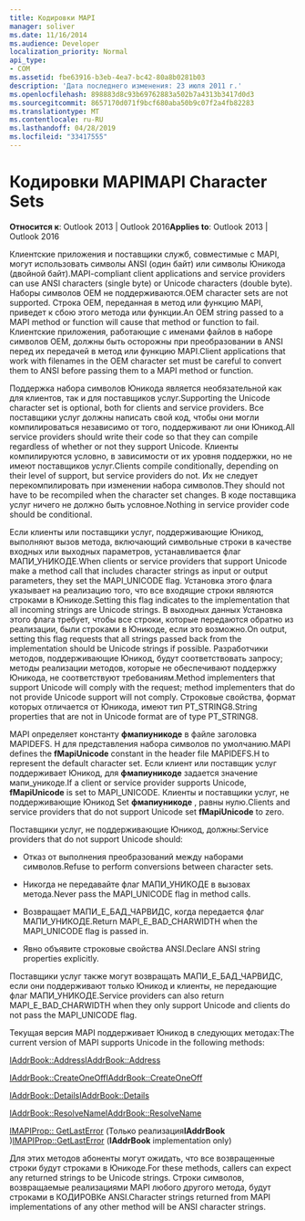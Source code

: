 ```yaml
---
title: Кодировки MAPI
manager: soliver
ms.date: 11/16/2014
ms.audience: Developer
localization_priority: Normal
api_type:
- COM
ms.assetid: fbe63916-b3eb-4ea7-bc42-80a8b0281b03
description: 'Дата последнего изменения: 23 июля 2011 г.'
ms.openlocfilehash: 898883d8c93b69762883a502b7a4313b3417d0d3
ms.sourcegitcommit: 8657170d071f9bcf680aba50b9c07f2a4fb82283
ms.translationtype: MT
ms.contentlocale: ru-RU
ms.lasthandoff: 04/28/2019
ms.locfileid: "33417555"
---
```

# <a name="mapi-character-sets"></a><span data-ttu-id="b6ce3-103">Кодировки MAPI</span><span class="sxs-lookup"><span data-stu-id="b6ce3-103">MAPI Character Sets</span></span>

  
  
<span data-ttu-id="b6ce3-104">**Относится к**: Outlook 2013 | Outlook 2016</span><span class="sxs-lookup"><span data-stu-id="b6ce3-104">**Applies to**: Outlook 2013 | Outlook 2016</span></span> 
  
<span data-ttu-id="b6ce3-105">Клиентские приложения и поставщики служб, совместимые с MAPI, могут использовать символы ANSI (один байт) или символы Юникода (двойной байт).</span><span class="sxs-lookup"><span data-stu-id="b6ce3-105">MAPI-compliant client applications and service providers can use ANSI characters (single byte) or Unicode characters (double byte).</span></span> <span data-ttu-id="b6ce3-106">Наборы символов OEM не поддерживаются.</span><span class="sxs-lookup"><span data-stu-id="b6ce3-106">OEM character sets are not supported.</span></span> <span data-ttu-id="b6ce3-107">Строка OEM, переданная в метод или функцию MAPI, приведет к сбою этого метода или функции.</span><span class="sxs-lookup"><span data-stu-id="b6ce3-107">An OEM string passed to a MAPI method or function will cause that method or function to fail.</span></span> <span data-ttu-id="b6ce3-108">Клиентские приложения, работающие с именами файлов в наборе символов OEM, должны быть осторожны при преобразовании в ANSI перед их передачей в метод или функцию MAPI.</span><span class="sxs-lookup"><span data-stu-id="b6ce3-108">Client applications that work with filenames in the OEM character set must be careful to convert them to ANSI before passing them to a MAPI method or function.</span></span>
  
<span data-ttu-id="b6ce3-109">Поддержка набора символов Юникода является необязательной как для клиентов, так и для поставщиков услуг.</span><span class="sxs-lookup"><span data-stu-id="b6ce3-109">Supporting the Unicode character set is optional, both for clients and service providers.</span></span> <span data-ttu-id="b6ce3-110">Все поставщики услуг должны написать свой код, чтобы они могли компилироваться независимо от того, поддерживают ли они Юникод.</span><span class="sxs-lookup"><span data-stu-id="b6ce3-110">All service providers should write their code so that they can compile regardless of whether or not they support Unicode.</span></span> <span data-ttu-id="b6ce3-111">Клиенты компилируются условно, в зависимости от их уровня поддержки, но не имеют поставщиков услуг.</span><span class="sxs-lookup"><span data-stu-id="b6ce3-111">Clients compile conditionally, depending on their level of support, but service providers do not.</span></span> <span data-ttu-id="b6ce3-112">Их не следует перекомпилировать при изменении набора символов.</span><span class="sxs-lookup"><span data-stu-id="b6ce3-112">They should not have to be recompiled when the character set changes.</span></span> <span data-ttu-id="b6ce3-113">В коде поставщика услуг ничего не должно быть условное.</span><span class="sxs-lookup"><span data-stu-id="b6ce3-113">Nothing in service provider code should be conditional.</span></span> 
  
<span data-ttu-id="b6ce3-114">Если клиенты или поставщики услуг, поддерживающие Юникод, выполняют вызов метода, включающий символьные строки в качестве входных или выходных параметров, устанавливается флаг МАПИ_УНИКОДЕ.</span><span class="sxs-lookup"><span data-stu-id="b6ce3-114">When clients or service providers that support Unicode make a method call that includes character strings as input or output parameters, they set the MAPI_UNICODE flag.</span></span> <span data-ttu-id="b6ce3-115">Установка этого флага указывает на реализацию того, что все входящие строки являются строками в Юникоде.</span><span class="sxs-lookup"><span data-stu-id="b6ce3-115">Setting this flag indicates to the implementation that all incoming strings are Unicode strings.</span></span> <span data-ttu-id="b6ce3-116">В выходных данных Установка этого флага требует, чтобы все строки, которые передаются обратно из реализации, были строками в Юникоде, если это возможно.</span><span class="sxs-lookup"><span data-stu-id="b6ce3-116">On output, setting this flag requests that all strings passed back from the implementation should be Unicode strings if possible.</span></span> <span data-ttu-id="b6ce3-117">Разработчики методов, поддерживающие Юникод, будут соответствовать запросу; методы реализации методов, которые не обеспечивают поддержку Юникода, не соответствуют требованиям.</span><span class="sxs-lookup"><span data-stu-id="b6ce3-117">Method implementers that support Unicode will comply with the request; method implementers that do not provide Unicode support will not comply.</span></span> <span data-ttu-id="b6ce3-118">Строковые свойства, формат которых отличается от Юникода, имеют тип PT_STRING8.</span><span class="sxs-lookup"><span data-stu-id="b6ce3-118">String properties that are not in Unicode format are of type PT_STRING8.</span></span>
  
<span data-ttu-id="b6ce3-119">MAPI определяет константу **фмапиуникоде** в файле заголовка MAPIDEFS. H для представления набора символов по умолчанию.</span><span class="sxs-lookup"><span data-stu-id="b6ce3-119">MAPI defines the **fMapiUnicode** constant in the header file MAPIDEFS.H to represent the default character set.</span></span> <span data-ttu-id="b6ce3-120">Если клиент или поставщик услуг поддерживает Юникод, для **фмапиуникоде** задается значение мапи_уникоде.</span><span class="sxs-lookup"><span data-stu-id="b6ce3-120">If a client or service provider supports Unicode, **fMapiUnicode** is set to MAPI_UNICODE.</span></span> <span data-ttu-id="b6ce3-121">Клиенты и поставщики услуг, не поддерживающие Юникод Set **фмапиуникоде** , равны нулю.</span><span class="sxs-lookup"><span data-stu-id="b6ce3-121">Clients and service providers that do not support Unicode set **fMapiUnicode** to zero.</span></span> 
  
<span data-ttu-id="b6ce3-122">Поставщики услуг, не поддерживающие Юникод, должны:</span><span class="sxs-lookup"><span data-stu-id="b6ce3-122">Service providers that do not support Unicode should:</span></span>
  
- <span data-ttu-id="b6ce3-123">Отказ от выполнения преобразований между наборами символов.</span><span class="sxs-lookup"><span data-stu-id="b6ce3-123">Refuse to perform conversions between character sets.</span></span>
    
- <span data-ttu-id="b6ce3-124">Никогда не передавайте флаг МАПИ_УНИКОДЕ в вызовах метода.</span><span class="sxs-lookup"><span data-stu-id="b6ce3-124">Never pass the MAPI_UNICODE flag in method calls.</span></span>
    
- <span data-ttu-id="b6ce3-125">Возвращает МАПИ_Е_БАД_ЧАРВИДС, когда передается флаг МАПИ_УНИКОДЕ.</span><span class="sxs-lookup"><span data-stu-id="b6ce3-125">Return MAPI_E_BAD_CHARWIDTH when the MAPI_UNICODE flag is passed in.</span></span>
    
- <span data-ttu-id="b6ce3-126">Явно объявите строковые свойства ANSI.</span><span class="sxs-lookup"><span data-stu-id="b6ce3-126">Declare ANSI string properties explicitly.</span></span> 
    
<span data-ttu-id="b6ce3-127">Поставщики услуг также могут возвращать МАПИ_Е_БАД_ЧАРВИДС, если они поддерживают только Юникод и клиенты, не передающие флаг МАПИ_УНИКОДЕ.</span><span class="sxs-lookup"><span data-stu-id="b6ce3-127">Service providers can also return MAPI_E_BAD_CHARWIDTH when they only support Unicode and clients do not pass the MAPI_UNICODE flag.</span></span> 
  
 <span data-ttu-id="b6ce3-128">Текущая версия MAPI поддерживает Юникод в следующих методах:</span><span class="sxs-lookup"><span data-stu-id="b6ce3-128">The current version of MAPI supports Unicode in the following methods:</span></span> 
  
[<span data-ttu-id="b6ce3-129">IAddrBook::Address</span><span class="sxs-lookup"><span data-stu-id="b6ce3-129">IAddrBook::Address</span></span>](iaddrbook-address.md)
  
[<span data-ttu-id="b6ce3-130">IAddrBook::CreateOneOff</span><span class="sxs-lookup"><span data-stu-id="b6ce3-130">IAddrBook::CreateOneOff</span></span>](iaddrbook-createoneoff.md)
  
[<span data-ttu-id="b6ce3-131">IAddrBook::Details</span><span class="sxs-lookup"><span data-stu-id="b6ce3-131">IAddrBook::Details</span></span>](iaddrbook-details.md)
  
[<span data-ttu-id="b6ce3-132">IAddrBook::ResolveName</span><span class="sxs-lookup"><span data-stu-id="b6ce3-132">IAddrBook::ResolveName</span></span>](iaddrbook-resolvename.md)
  
<span data-ttu-id="b6ce3-133">[IMAPIProp:: GetLastError](imapiprop-getlasterror.md) (Только реализация**IAddrBook** )</span><span class="sxs-lookup"><span data-stu-id="b6ce3-133">[IMAPIProp::GetLastError](imapiprop-getlasterror.md) (**IAddrBook** implementation only)</span></span> 
  
<span data-ttu-id="b6ce3-134">Для этих методов абоненты могут ожидать, что все возвращенные строки будут строками в Юникоде.</span><span class="sxs-lookup"><span data-stu-id="b6ce3-134">For these methods, callers can expect any returned strings to be Unicode strings.</span></span> <span data-ttu-id="b6ce3-135">Строки символов, возвращаемые реализациями MAPI любого другого метода, будут строками в КОДИРОВКе ANSI.</span><span class="sxs-lookup"><span data-stu-id="b6ce3-135">Character strings returned from MAPI implementations of any other method will be ANSI character strings.</span></span>
  

